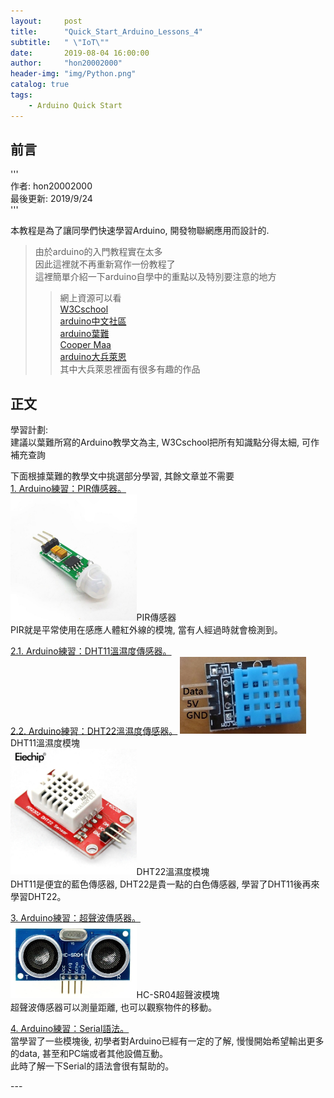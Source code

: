 ```yaml
---
layout:     post
title:      "Quick_Start_Arduino_Lessons_4"
subtitle:   " \"IoT\""
date:       2019-08-04 16:00:00
author:     "hon20002000"
header-img: "img/Python.png"
catalog: true
tags:
    - Arduino Quick Start 
---
```

## 前言
  
'''  
作者: hon20002000   
最後更新: 2019/9/24    
'''   
  
本教程是為了讓同學們快速學習Arduino, 開發物聯網應用而設計的.  

>由於arduino的入門教程實在太多    
>因此這裡就不再重新寫作一份教程了     
>這裡簡單介紹一下arduino自學中的重點以及特別要注意的地方     
>>網上資源可以看  
>>[W3Cschool](https://www.w3cschool.cn/arduino/arduino_keyboard_serial.html)  
>>[arduino中文社區](https://www.arduino.cn/thread-1066-1-1.html)  
>>[arduino葉難](http://yehnan.blogspot.com/2012/02/arduino_21.html)  
>>[Cooper Maa](http://coopermaa2nd.blogspot.com/2011/02/arduino-serial-library.html)  
>>[arduino大兵萊恩](https://gogoprivateryan.blogspot.com/search/label/arduino)  
>>其中大兵萊恩裡面有很多有趣的作品       

## 正文
  
學習計劃:     
建議以葉難所寫的Arduino教學文為主, W3Cschool把所有知識點分得太細, 可作補充查詢    
  
下面根據葉難的教學文中挑選部分學習, 其餘文章並不需要  
[1. Arduino練習：PIR傳感器。](https://www.w3cschool.cn/arduino/arduino_pir_sensor.html)  
<img src="/img/PIR.jpg" width="40%">PIR傳感器  
PIR就是平常使用在感應人體紅外線的模塊, 當有人經過時就會檢測到。  
  
[2.1. Arduino練習：DHT11溫濕度傳感器。](https://a091234765.pixnet.net/blog/post/400005313-%5B%E7%AD%86%E8%A8%98%5Darduino%E5%AF%A6%E9%A9%97%E5%8D%81%E4%B8%80%3Adht11%E6%95%B8%E5%AD%97%E6%BA%AB%E6%BF%95%E5%BA%A6%E5%82%B3%E6%84%9F%E5%99%A8)  
[2.2. Arduino練習：DHT22溫濕度傳感器。](https://www.w3cschool.cn/arduino/arduino_humidity_sensor.html)
<img src="/img/DHT11.jpg" width="40%">DHT11溫濕度模塊  
<img src="/img/DHT22.jpg" width="40%">DHT22溫濕度模塊  
DHT11是便宜的藍色傳感器, DHT22是貴一點的白色傳感器, 學習了DHT11後再來學習DHT22。    

[3. Arduino練習：超聲波傳感器。](https://www.w3cschool.cn/arduino/arduino_ultrasonic_sensor.html)  
<img src="/img/HC_SR04.jpg" width="40%">HC-SR04超聲波模塊  
超聲波傳感器可以測量距離, 也可以觀察物件的移動。    
  
[4. Arduino練習：Serial語法。](http://coopermaa2nd.blogspot.com/2011/02/arduino-serial-library.html)  
當學習了一些模塊後, 初學者對Arduino已經有一定的了解, 慢慢開始希望輸出更多的data, 甚至和PC端或者其他設備互動。  
此時了解一下Serial的語法會很有幫助的。    

<p id = "build"></p>
---
